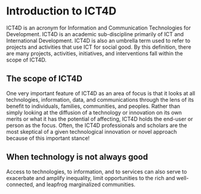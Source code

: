 # Introduction to ICT4D

ICT4D is an acronym for Information and Communication Technologies for Development. ICT4D is an academic sub-discipline primarily of ICT and International Development. ICT4D is also an umbrella term used to refer to projects and activities that use ICT for social good. By this definition, there are many projects, activities, initiatives, and interventions fall within the scope of ICT4D.

## The scope of ICT4D

One very important feature of ICT4D as an area of focus is that it looks at all technologies, information, data, and communications through the lens of its benefit to individuals, families, communities, and peoples. Rather than simply looking at the diffusion of a technology or innovation on its own merits or what it has the potential of affecting, ICT4D holds the end-user or person as the focus. Often, the ICT4D professionals and scholars are the most skeptical of a given technological innovation or novel approach because of this important stance!

## When technology is not always good

Access to technologies, to information, and to services can also serve to exacerbate and amplify inequality, limit opportunities to the rich and well-connected, and leapfrog marginalized communities.




